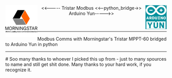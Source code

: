 <div>
  <img align="left" height="100px" src="morningstar.png" >
  <img align="right" height="75px" src="arduinoyun.jpg">
  <div align="center" ><<----- Tristar Modbus <<--python_bridge->> Arduino Yun----->></div>
</div>
<br/>
<br/>
<hr/>
<div>
  <p>Modbus Comms with Morningstar's Tristar MPPT-60 bridged to Arduino Yun in python</p>
</div>
<hr/>
# Soo many thanks to whoever I picked this up from - just to many spources to name and still get shit done.  Many thanks to your hard work, if you recognize it.
